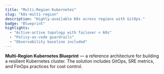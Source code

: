 ```yaml
---
title: "Multi-Region Kubernetes"
slug: "k8s-multi-region"
description: "Highly-available K8s across regions with GitOps."
badge: "Blueprint"
highlights:
  - "Active-active topology with failover < 60s"
  - "Policy-as-code guardrails"
  - "Observability baseline included"
---
```


**Multi-Region Kubernetes Blueprint** — a reference architecture for building a resilient Kubernetes cluster.
The solution includes GitOps, SRE metrics, and FinOps practices for cost control.
